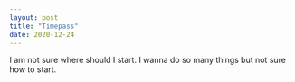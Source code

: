 ```yaml
---
layout: post
title: "Timepass"
date: 2020-12-24 
---
```

I am not sure where should I start. I wanna do so many things but not sure how to start.
